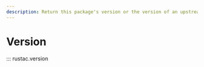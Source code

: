 ```yaml
---
description: Return this package's version or the version of an upstream
---
```


# Version

::: rustac.version
